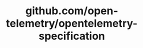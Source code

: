 ---
layout: post
title: github.com/open-telemetry/opentelemetry-specification
categories: link
tags: [انگلیسی, برنامه‌نویسی]
---